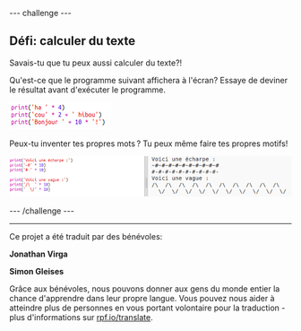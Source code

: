 --- challenge ---

## Défi: calculer du texte

Savais-tu que tu peux aussi calculer du texte?!

Qu'est-ce que le programme suivant affichera à l'écran? Essaye de deviner le résultat avant d'exécuter le programme.

![capture d'écran](images/me-text-calc.png)

Peux-tu inventer tes propres mots ? Tu peux même faire tes propres motifs!

![capture d'écran](images/me-patterns.png)

--- /challenge ---

***
Ce projet a été traduit par des bénévoles:

**Jonathan Virga**

**Simon Gleises**

Grâce aux bénévoles, nous pouvons donner aux gens du monde entier la chance d'apprendre dans leur propre langue. Vous pouvez nous aider à atteindre plus de personnes en vous portant volontaire pour la traduction - plus d'informations sur [rpf.io/translate](https://rpf.io/translate).